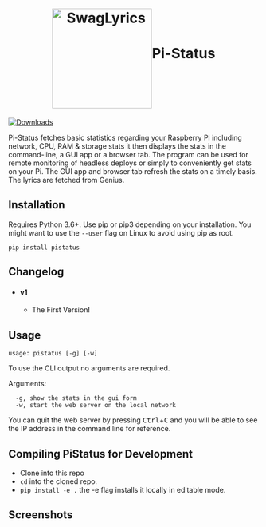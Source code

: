 
<h1 align="center"><img src="https://www.raspberrypi.org/wp-content/uploads/2011/10/Raspi-PGB001.png" alt="SwagLyrics" height=200 align="middle">Pi-Status</h1>

[![Downloads](https://pepy.tech/badge/pistatus)](https://pepy.tech/project/pistatus)

Pi-Status fetches basic statistics regarding your Raspberry Pi including network, CPU, RAM & storage stats it then displays the stats in the command-line, a GUI app or a browser tab. The program can be used for remote monitoring of headless deploys or simply to conveniently get stats on your Pi. The GUI app and browser tab refresh the stats on a timely basis. The lyrics are fetched from Genius.

## Installation
Requires Python 3.6+. Use pip or pip3 depending on your installation. You might want to use the `--user` flag on Linux to avoid using pip as root.
```
pip install pistatus
```
## Changelog

- #### v1
	- The First Version!


## Usage
`usage: pistatus [-g] [-w]`

To use the CLI output no arguments are required.

Arguments:
```
  -g, show the stats in the gui form       
  -w, start the web server on the local network      
```
You can quit the web server by pressing <kbd>Ctrl</kbd>+<kbd>C</kbd> and you will be able to see the IP address in the command line for reference. 

## Compiling PiStatus for Development

- Clone into this repo
- `cd` into the cloned repo.
- `pip install -e .` the -e flag installs it locally in editable mode.

## Screenshots
